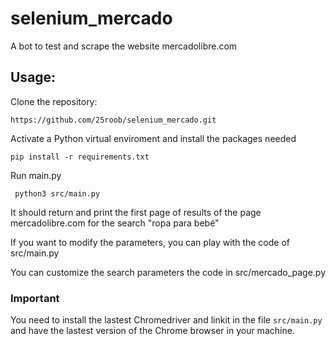 # selenium_mercado
A bot to test and scrape the website mercadolibre.com

## Usage:
Clone the repository:

`https://github.com/25roob/selenium_mercado.git `

Activate a Python virtual enviroment and install the packages needed

`pip install -r requirements.txt `

Run main.py

` python3 src/main.py`

It should return and print the first page of results of the page mercadolibre.com for the search "ropa para bebé"

If you want to modify the parameters, you can play with the code of src/main.py

You can customize the search parameters the code in src/mercado_page.py

### **Important**
You need to install the lastest Chromedriver and linkit in the file `src/main.py` and have the lastest version of the Chrome browser in your machine.
